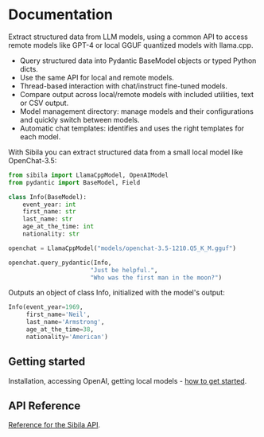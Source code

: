 # Documentation

Extract structured data from LLM models, using a common API to access remote models like GPT-4 or local GGUF quantized models with llama.cpp.

- Query structured data into Pydantic BaseModel objects or typed Python dicts.
- Use the same API for local and remote models.
- Thread-based interaction with chat/instruct fine-tuned models.
- Compare output across local/remote models with included utilities, text or CSV output.
- Model management directory: manage models and their configurations and quickly switch between models.
- Automatic chat templates: identifies and uses the right templates for each model.

With Sibila you can extract structured data from a small local model like OpenChat-3.5:

``` py
from sibila import LlamaCppModel, OpenAIModel
from pydantic import BaseModel, Field

class Info(BaseModel):
    event_year: int
    first_name: str
    last_name: str
    age_at_the_time: int
    nationality: str

openchat = LlamaCppModel("models/openchat-3.5-1210.Q5_K_M.gguf")

openchat.query_pydantic(Info,
                       "Just be helpful.",
                       "Who was the first man in the moon?")
```

Outputs an object of class Info, initialized with the model's output:

```python
Info(event_year=1969, 
     first_name='Neil',
     last_name='Armstrong',
     age_at_the_time=38,
     nationality='American')
```


## Getting started

Installation, accessing OpenAI, getting local models - [how to get started](getting-started.md).


## API Reference

[Reference for the Sibila API](api-reference.md).